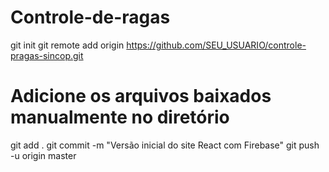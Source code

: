 # Controle-de-ragas
git init
git remote add origin https://github.com/SEU_USUARIO/controle-pragas-sincop.git
# Adicione os arquivos baixados manualmente no diretório
git add .
git commit -m "Versão inicial do site React com Firebase"
git push -u origin master
